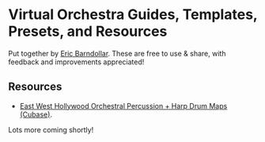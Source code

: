 # Virtual Orchestra Guides, Templates, Presets, and Resources
Put together by [Eric Barndollar](https://barndollarmusic.com). These are free
to use &amp; share, with feedback and improvements appreciated!

## Resources

- [East West Hollywood Orchestral Percussion + Harp Drum Maps (Cubase)](East%20West/HwPrc/DAW%20Drum%20Map%20Presets/Cubase).

Lots more coming shortly!
